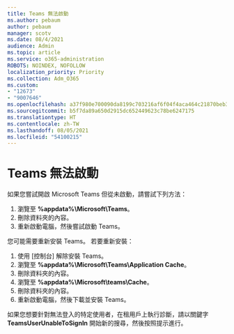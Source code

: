 ```yaml
---
title: Teams 無法啟動
ms.author: pebaum
author: pebaum
manager: scotv
ms.date: 08/4/2021
audience: Admin
ms.topic: article
ms.service: o365-administration
ROBOTS: NOINDEX, NOFOLLOW
localization_priority: Priority
ms.collection: Adm_O365
ms.custom:
- "12673"
- "9007646"
ms.openlocfilehash: a37f980e700090da8199c703216af6f04f4aca464c21870beb3e907dd7b2d491
ms.sourcegitcommit: b5f7da89a650d2915dc652449623c78be6247175
ms.translationtype: HT
ms.contentlocale: zh-TW
ms.lasthandoff: 08/05/2021
ms.locfileid: "54100215"
---
```

# <a name="teams-doesnt-launch"></a>Teams 無法啟動

如果您嘗試開啟 Microsoft Teams 但從未啟動，請嘗試下列方法：

1. 瀏覽至 **%appdata%\Microsoft\Teams**。
1. 刪除資料夾的內容。
1. 重新啟動電腦，然後嘗試啟動 Teams。

您可能需要重新安裝 Teams。 若要重新安裝：

1. 使用 [控制台] 解除安裝 Teams。
1. 瀏覽至 **%appdata%\Microsoft\Teams\Application Cache**。
1. 刪除資料夾的內容。
1. 瀏覽至 **%appdata%\Microsoft\teams\Cache**。
1. 刪除資料夾的內容。
1. 重新啟動電腦，然後下載並安裝 Teams。

如果您想要針對無法登入的特定使用者，在租用戶上執行診斷，請以關鍵字 **TeamsUserUnableToSignIn** 開始新的搜尋，然後按照提示進行。